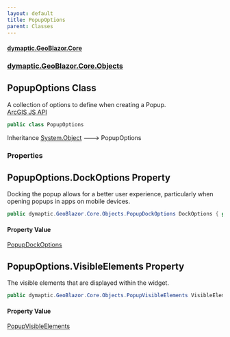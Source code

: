 ```yaml
---
layout: default
title: PopupOptions
parent: Classes
---
```

#### [dymaptic.GeoBlazor.Core](index.html 'index')
### [dymaptic.GeoBlazor.Core.Objects](index.html#dymaptic.GeoBlazor.Core.Objects 'dymaptic.GeoBlazor.Core.Objects')

## PopupOptions Class

A collection of options to define when creating a Popup.  
<a target="_blank" href="https://developers.arcgis.com/javascript/latest/api-reference/esri-widgets-Popup.html">ArcGIS JS API</a>

```csharp
public class PopupOptions
```

Inheritance [System.Object](https://docs.microsoft.com/en-us/dotnet/api/System.Object 'System.Object') &#129106; PopupOptions
### Properties

<a name='dymaptic.GeoBlazor.Core.Objects.PopupOptions.DockOptions'></a>

## PopupOptions.DockOptions Property

Docking the popup allows for a better user experience, particularly when opening popups in apps on mobile devices.

```csharp
public dymaptic.GeoBlazor.Core.Objects.PopupDockOptions DockOptions { get; set; }
```

#### Property Value
[PopupDockOptions](dymaptic.GeoBlazor.Core.Objects.PopupDockOptions.html 'dymaptic.GeoBlazor.Core.Objects.PopupDockOptions')

<a name='dymaptic.GeoBlazor.Core.Objects.PopupOptions.VisibleElements'></a>

## PopupOptions.VisibleElements Property

The visible elements that are displayed within the widget.

```csharp
public dymaptic.GeoBlazor.Core.Objects.PopupVisibleElements VisibleElements { get; set; }
```

#### Property Value
[PopupVisibleElements](dymaptic.GeoBlazor.Core.Objects.PopupVisibleElements.html 'dymaptic.GeoBlazor.Core.Objects.PopupVisibleElements')
